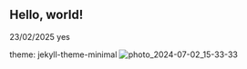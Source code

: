 ## Hello, world!

23/02/2025
yes

theme: jekyll-theme-minimal
![photo_2024-07-02_15-33-33](https://github.com/user-attachments/assets/38b230bc-fc3c-465d-b9f7-045b31eac923)
